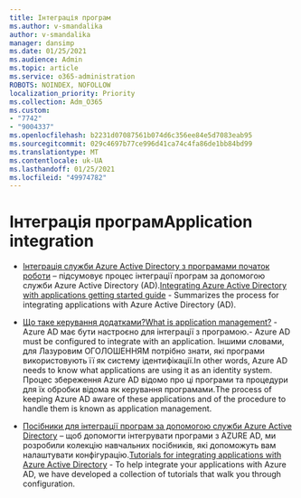 ```yaml
---
title: Інтеграція програм
ms.author: v-smandalika
author: v-smandalika
manager: dansimp
ms.date: 01/25/2021
ms.audience: Admin
ms.topic: article
ms.service: o365-administration
ROBOTS: NOINDEX, NOFOLLOW
localization_priority: Priority
ms.collection: Adm_O365
ms.custom:
- "7742"
- "9004337"
ms.openlocfilehash: b2231d07087561b074d6c356ee84e5d7083eab95
ms.sourcegitcommit: 029c4697b77ce996d41ca74c4fa86de1bb84bd99
ms.translationtype: MT
ms.contentlocale: uk-UA
ms.lasthandoff: 01/25/2021
ms.locfileid: "49974782"
---
```

# <a name="application--integration"></a><span data-ttu-id="0ee7b-102">Інтеграція програм</span><span class="sxs-lookup"><span data-stu-id="0ee7b-102">Application  integration</span></span>

- <span data-ttu-id="0ee7b-103">[Інтеграція служби Azure Active Directory з програмами початок роботи](https://docs.microsoft.com/azure/active-directory/manage-apps/plan-an-application-integration)  – підсумовує процес інтеграції програм за допомогою служби Azure Active Directory (AD).</span><span class="sxs-lookup"><span data-stu-id="0ee7b-103">[Integrating Azure Active Directory with applications getting started guide](https://docs.microsoft.com/azure/active-directory/manage-apps/plan-an-application-integration)  - Summarizes the process for integrating applications with Azure Active Directory (AD).</span></span>

- [<span data-ttu-id="0ee7b-104">Що таке керування додатками?</span><span class="sxs-lookup"><span data-stu-id="0ee7b-104">What is application management?</span></span>](https://docs.microsoft.com/azure/active-directory/manage-apps/what-is-application-management)  <span data-ttu-id="0ee7b-105">-Azure AD має бути настроєно для інтеграції з програмою.</span><span class="sxs-lookup"><span data-stu-id="0ee7b-105">- Azure AD must be configured to integrate with an application.</span></span> <span data-ttu-id="0ee7b-106">Іншими словами, для Лазуровим ОГОЛОШЕННЯМ потрібно знати, які програми використовують її як систему ідентифікації.</span><span class="sxs-lookup"><span data-stu-id="0ee7b-106">In other words, Azure AD needs to know what applications are using it as an identity system.</span></span> <span data-ttu-id="0ee7b-107">Процес збереження Azure AD відомо про ці програми та процедури для їх обробки відома як керування програмами.</span><span class="sxs-lookup"><span data-stu-id="0ee7b-107">The process of keeping Azure AD aware of these applications and of the procedure to handle them is known as application management.</span></span>

- <span data-ttu-id="0ee7b-108">[Посібники для інтеграції програм за допомогою служби Azure Active Directory](https://docs.microsoft.com/azure/active-directory/saas-apps/tutorial-list)  – щоб допомогти інтегрувати програми з AZURE AD, ми розробили колекцію навчальних посібників, які допоможуть вам налаштувати конфігурацію.</span><span class="sxs-lookup"><span data-stu-id="0ee7b-108">[Tutorials for integrating applications with Azure Active Directory](https://docs.microsoft.com/azure/active-directory/saas-apps/tutorial-list)  - To help integrate your applications with Azure AD, we have developed a collection of tutorials that walk you through configuration.</span></span>

